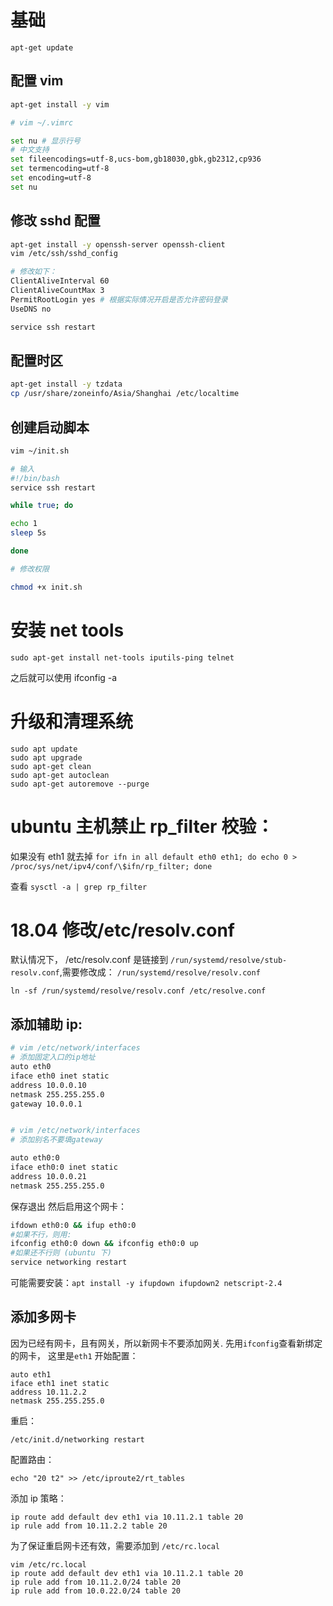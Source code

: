# 基础

```
apt-get update
```

## 配置 vim

```bash
apt-get install -y vim

# vim ~/.vimrc

set nu # 显示行号
# 中文支持
set fileencodings=utf-8,ucs-bom,gb18030,gbk,gb2312,cp936
set termencoding=utf-8
set encoding=utf-8
set nu
```

## 修改 sshd 配置

```bash
apt-get install -y openssh-server openssh-client
vim /etc/ssh/sshd_config

# 修改如下：
ClientAliveInterval 60
ClientAliveCountMax 3
PermitRootLogin yes # 根据实际情况开启是否允许密码登录
UseDNS no

service ssh restart
```

## 配置时区

```bash
apt-get install -y tzdata
cp /usr/share/zoneinfo/Asia/Shanghai /etc/localtime
```

## 创建启动脚本

```bash
vim ~/init.sh

# 输入
#!/bin/bash
service ssh restart

while true; do

echo 1
sleep 5s

done

# 修改权限

chmod +x init.sh
```

# 安装 net tools

```
sudo apt-get install net-tools iputils-ping telnet
```

之后就可以使用 ifconfig -a

# 升级和清理系统

```
sudo apt update
sudo apt upgrade
sudo apt-get clean
sudo apt-get autoclean
sudo apt-get autoremove --purge
```

# ubuntu 主机禁止 rp_filter 校验：

如果没有 eth1 就去掉
`for ifn in all default eth0 eth1; do echo 0 > /proc/sys/net/ipv4/conf/\$ifn/rp_filter; done`

查看
`sysctl -a | grep rp_filter`

# 18.04 修改/etc/resolv.conf

默认情况下， /etc/resolv.conf 是链接到 `/run/systemd/resolve/stub-resolv.conf`,需要修改成： `/run/systemd/resolve/resolv.conf`

`ln -sf /run/systemd/resolve/resolv.conf /etc/resolve.conf`

## 添加辅助 ip:

```bash
# vim /etc/network/interfaces
# 添加固定入口的ip地址
auto eth0
iface eth0 inet static
address 10.0.0.10
netmask 255.255.255.0
gateway 10.0.0.1


# vim /etc/network/interfaces
# 添加别名不要填gateway

auto eth0:0
iface eth0:0 inet static
address 10.0.0.21
netmask 255.255.255.0
```

保存退出
然后启用这个网卡：

```bash
ifdown eth0:0 && ifup eth0:0
#如果不行，则用:
ifconfig eth0:0 down && ifconfig eth0:0 up
#如果还不行则 (ubuntu 下)
service networking restart
```

可能需要安装：`apt install -y ifupdown ifupdown2 netscript-2.4`

## 添加多网卡

因为已经有网卡，且有网关，所以新网卡不要添加网关. 先用`ifconfig`查看新绑定的网卡， 这里是`eth1`
开始配置：

```
auto eth1
iface eth1 inet static
address 10.11.2.2
netmask 255.255.255.0
```

重启：

```
/etc/init.d/networking restart
```

配置路由：

```
echo "20 t2" >> /etc/iproute2/rt_tables
```

添加 ip 策略：

```
ip route add default dev eth1 via 10.11.2.1 table 20
ip rule add from 10.11.2.2 table 20
```

为了保证重启网卡还有效，需要添加到 `/etc/rc.local`

```
vim /etc/rc.local
ip route add default dev eth1 via 10.11.2.1 table 20
ip rule add from 10.11.2.0/24 table 20
ip rule add from 10.0.22.0/24 table 20
```

